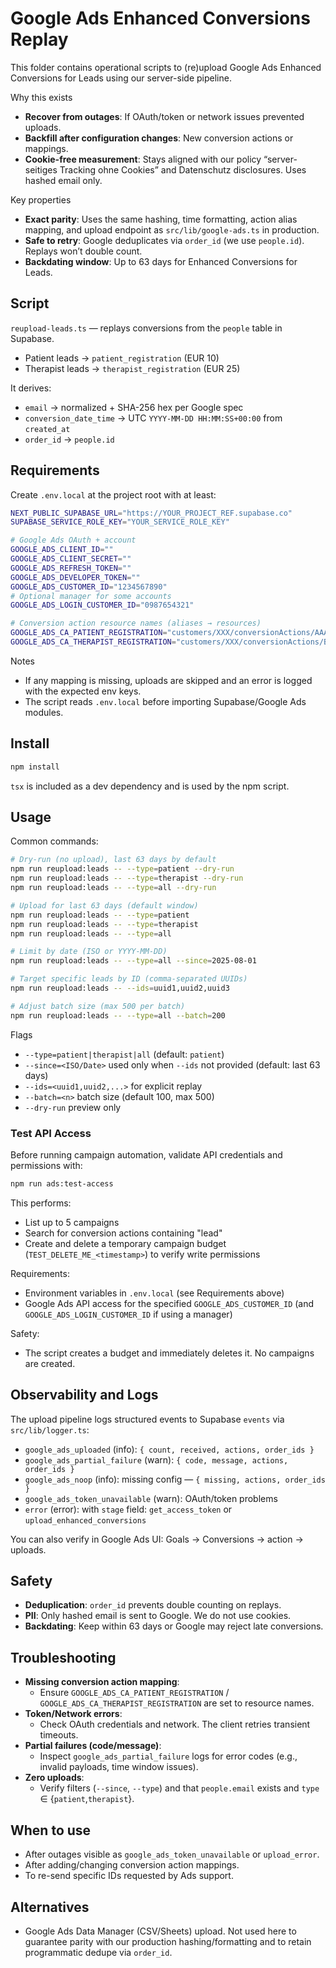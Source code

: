 # Google Ads Enhanced Conversions Replay

This folder contains operational scripts to (re)upload Google Ads Enhanced Conversions for Leads using our server-side pipeline.

Why this exists
- __Recover from outages__: If OAuth/token or network issues prevented uploads.
- __Backfill after configuration changes__: New conversion actions or mappings.
- __Cookie-free measurement__: Stays aligned with our policy “server-seitiges Tracking ohne Cookies” and Datenschutz disclosures. Uses hashed email only.

Key properties
- __Exact parity__: Uses the same hashing, time formatting, action alias mapping, and upload endpoint as `src/lib/google-ads.ts` in production.
- __Safe to retry__: Google deduplicates via `order_id` (we use `people.id`). Replays won’t double count.
- __Backdating window__: Up to 63 days for Enhanced Conversions for Leads.

## Script
`reupload-leads.ts` — replays conversions from the `people` table in Supabase.

- Patient leads → `patient_registration` (EUR 10)
- Therapist leads → `therapist_registration` (EUR 25)

It derives:
- `email` → normalized + SHA-256 hex per Google spec
- `conversion_date_time` → UTC `YYYY-MM-DD HH:MM:SS+00:00` from `created_at`
- `order_id` → `people.id`

## Requirements
Create `.env.local` at the project root with at least:

```bash
NEXT_PUBLIC_SUPABASE_URL="https://YOUR_PROJECT_REF.supabase.co"
SUPABASE_SERVICE_ROLE_KEY="YOUR_SERVICE_ROLE_KEY"

# Google Ads OAuth + account
GOOGLE_ADS_CLIENT_ID=""
GOOGLE_ADS_CLIENT_SECRET=""
GOOGLE_ADS_REFRESH_TOKEN=""
GOOGLE_ADS_DEVELOPER_TOKEN=""
GOOGLE_ADS_CUSTOMER_ID="1234567890"
# Optional manager for some accounts
GOOGLE_ADS_LOGIN_CUSTOMER_ID="0987654321"

# Conversion action resource names (aliases → resources)
GOOGLE_ADS_CA_PATIENT_REGISTRATION="customers/XXX/conversionActions/AAA"
GOOGLE_ADS_CA_THERAPIST_REGISTRATION="customers/XXX/conversionActions/BBB"
```

Notes
- If any mapping is missing, uploads are skipped and an error is logged with the expected env keys.
- The script reads `.env.local` before importing Supabase/Google Ads modules.

## Install
```bash
npm install
```

`tsx` is included as a dev dependency and is used by the npm script.

## Usage
Common commands:

```bash
# Dry-run (no upload), last 63 days by default
npm run reupload:leads -- --type=patient --dry-run
npm run reupload:leads -- --type=therapist --dry-run
npm run reupload:leads -- --type=all --dry-run

# Upload for last 63 days (default window)
npm run reupload:leads -- --type=patient
npm run reupload:leads -- --type=therapist
npm run reupload:leads -- --type=all

# Limit by date (ISO or YYYY-MM-DD)
npm run reupload:leads -- --type=all --since=2025-08-01

# Target specific leads by ID (comma-separated UUIDs)
npm run reupload:leads -- --ids=uuid1,uuid2,uuid3

# Adjust batch size (max 500 per batch)
npm run reupload:leads -- --type=all --batch=200
```

Flags
- `--type=patient|therapist|all` (default: `patient`)
- `--since=<ISO/Date>` used only when `--ids` not provided (default: last 63 days)
- `--ids=<uuid1,uuid2,...>` for explicit replay
- `--batch=<n>` batch size (default 100, max 500)
- `--dry-run` preview only

### Test API Access

Before running campaign automation, validate API credentials and permissions with:

```bash
npm run ads:test-access
```

This performs:

- List up to 5 campaigns
- Search for conversion actions containing "lead"
- Create and delete a temporary campaign budget (`TEST_DELETE_ME_<timestamp>`) to verify write permissions

Requirements:

- Environment variables in `.env.local` (see Requirements above)
- Google Ads API access for the specified `GOOGLE_ADS_CUSTOMER_ID` (and `GOOGLE_ADS_LOGIN_CUSTOMER_ID` if using a manager)

Safety:

- The script creates a budget and immediately deletes it. No campaigns are created.

## Observability and Logs
The upload pipeline logs structured events to Supabase `events` via `src/lib/logger.ts`:

- `google_ads_uploaded` (info): `{ count, received, actions, order_ids }`
- `google_ads_partial_failure` (warn): `{ code, message, actions, order_ids }`
- `google_ads_noop` (info): missing config — `{ missing, actions, order_ids }`
- `google_ads_token_unavailable` (warn): OAuth/token problems
- `error` (error): with `stage` field: `get_access_token` or `upload_enhanced_conversions`

You can also verify in Google Ads UI: Goals → Conversions → action → uploads.

## Safety
- __Deduplication__: `order_id` prevents double counting on replays.
- __PII__: Only hashed email is sent to Google. We do not use cookies.
- __Backdating__: Keep within 63 days or Google may reject late conversions.

## Troubleshooting
- __Missing conversion action mapping__:
  - Ensure `GOOGLE_ADS_CA_PATIENT_REGISTRATION` / `GOOGLE_ADS_CA_THERAPIST_REGISTRATION` are set to resource names.
- __Token/Network errors__:
  - Check OAuth credentials and network. The client retries transient timeouts.
- __Partial failures (code/message)__:
  - Inspect `google_ads_partial_failure` logs for error codes (e.g., invalid payloads, time window issues).
- __Zero uploads__:
  - Verify filters (`--since`, `--type`) and that `people.email` exists and `type` ∈ {`patient`,`therapist`}.

## When to use
- After outages visible as `google_ads_token_unavailable` or `upload_error`.
- After adding/changing conversion action mappings.
- To re-send specific IDs requested by Ads support.

## Alternatives
- Google Ads Data Manager (CSV/Sheets) upload. Not used here to guarantee parity with our production hashing/formatting and to retain programmatic dedupe via `order_id`.
